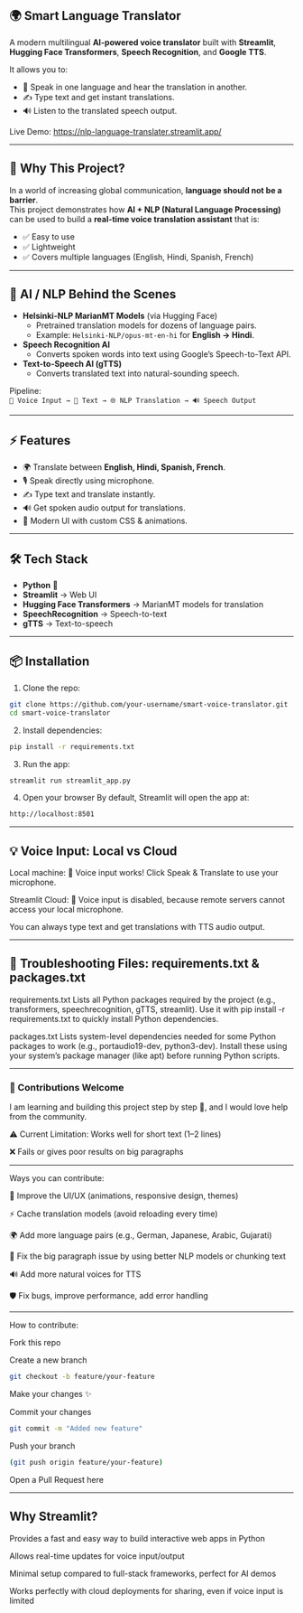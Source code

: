## 🌍 Smart Language Translator
A modern multilingual **AI-powered voice translator** built with **Streamlit**, **Hugging Face Transformers**, **Speech Recognition**, and **Google TTS**.  

It allows you to:
- 🎤 Speak in one language and hear the translation in another.  
- ✍️ Type text and get instant translations.  
- 🔊 Listen to the translated speech output.

Live Demo: https://nlp-language-translater.streamlit.app/
  
---

## 🚀 Why This Project?
In a world of increasing global communication, **language should not be a barrier**.  
This project demonstrates how **AI + NLP (Natural Language Processing)** can be used to build a **real-time voice translation assistant** that is:  
- ✅ Easy to use  
- ✅ Lightweight  
- ✅ Covers multiple languages (English, Hindi, Spanish, French)  

---

## 🧠 AI / NLP Behind the Scenes
- **Helsinki-NLP MarianMT Models** (via Hugging Face)  
  - Pretrained translation models for dozens of language pairs.  
  - Example: `Helsinki-NLP/opus-mt-en-hi` for **English → Hindi**.  
- **Speech Recognition AI**  
  - Converts spoken words into text using Google’s Speech-to-Text API.  
- **Text-to-Speech AI (gTTS)**  
  - Converts translated text into natural-sounding speech.  

Pipeline:  
`🎤 Voice Input → 📝 Text → 🌐 NLP Translation → 🔊 Speech Output`  

---

## ⚡ Features
- 🌍 Translate between **English, Hindi, Spanish, French**.  
- 🎙️ Speak directly using microphone.  
- ✍️ Type text and translate instantly.  
- 🔊 Get spoken audio output for translations.  
- 🎨 Modern UI with custom CSS & animations.  

---

## 🛠️ Tech Stack
- **Python** 🐍  
- **Streamlit** → Web UI  
- **Hugging Face Transformers** → MarianMT models for translation  
- **SpeechRecognition** → Speech-to-text  
- **gTTS** → Text-to-speech  

---

## 📦 Installation

1. Clone the repo:
```bash
git clone https://github.com/your-username/smart-voice-translator.git
cd smart-voice-translator
```

2. Install dependencies:
```bash
pip install -r requirements.txt
```

3. Run the app:
```bash
streamlit run streamlit_app.py
```

4. Open your browser
By default, Streamlit will open the app at:
```bash
http://localhost:8501
```

---

## 💡 Voice Input: Local vs Cloud
Local machine: 🎤 Voice input works! Click Speak & Translate to use your microphone.

Streamlit Cloud: 🎤 Voice input is disabled, because remote servers cannot access your local microphone.

You can always type text and get translations with TTS audio output.

---

## 📝 Troubleshooting Files: requirements.txt & packages.txt
requirements.txt
Lists all Python packages required by the project (e.g., transformers, speechrecognition, gTTS, streamlit).
Use it with pip install -r requirements.txt to quickly install Python dependencies.

packages.txt
Lists system-level dependencies needed for some Python packages to work (e.g., portaudio19-dev, python3-dev).
Install these using your system’s package manager (like apt) before running Python scripts.

---

### 🤝 Contributions Welcome
I am learning and building this project step by step 🚀, and I would love help from the community.

⚠️ Current Limitation:
Works well for short text (1–2 lines)

❌ Fails or gives poor results on big paragraphs

---

Ways you can contribute:

🎨 Improve the UI/UX (animations, responsive design, themes)

⚡ Cache translation models (avoid reloading every time)

🌍 Add more language pairs (e.g., German, Japanese, Arabic, Gujarati)

🧠 Fix the big paragraph issue by using better NLP models or chunking text

🔊 Add more natural voices for TTS

🛡️ Fix bugs, improve performance, add error handling

---

How to contribute:

Fork this repo

Create a new branch 
```bash
git checkout -b feature/your-feature
```

Make your changes ✨

Commit your changes
```bash
git commit -m "Added new feature"
```

Push your branch
```bash
(git push origin feature/your-feature)
```
Open a Pull Request here

---

## Why Streamlit?
Provides a fast and easy way to build interactive web apps in Python

Allows real-time updates for voice input/output

Minimal setup compared to full-stack frameworks, perfect for AI demos

Works perfectly with cloud deployments for sharing, even if voice input is limited
